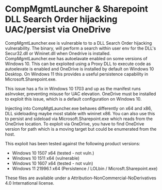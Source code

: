 # CompMgmtLauncher & Sharepoint DLL Search Order hijacking UAC/persist via OneDrive

CompMgmtLauncher.exe is vulnerable to to a DLL Search Order hijacking 
vulnerability. The binary, will perform a search within user env for 
the DLL's Secur32.dll or Wininet.dll when Onedrive is installed. 
CompMgmtLauncher.exe has autoelavate enabled on some versions of Windows 
10. This can be exploited using a Proxy DLL to execute code as autoelevate
is enabled and OneDrive is installed by default on Windows 10 Desktop. On
Windows 11 this provides a useful persistence capability in Microsoft.Sharepoint.exe. 

This issue has a fix in Windows 10 1703 and up as the manifest runs 
asInvoker, preventing misuse for UAC elevation. OneDrive must be installed 
to exploit this issue, which is a default configuration on Windows 10.
 
Injecting into CompMgtLauncher.exe behaves differently on x64 and x86,
DLL sideloading maybe most stable with wininet x86. You can also use this 
to persist and sideload via Microsoft.Sharepoint.exe which reads from 
the OneDrive location. To exploit via OneDrive, you have to find OneDrive
version for path which is a moving target but could be enumerated from the 
host.
 
This exploit has been tested against the following product versions:

* Windows 10 1507 x64 (tested - not vuln.)
* Windows 10 1511 x64 (vulnerable) 
* Windows 10 1607 x64 (tested - not vuln)
* Windows 11 21996.1 x64 (Persistence / LOLbin / Microsft.Sharepoint.exe)

These files are available under a Attribution-NonCommercial-NoDerivatives 4.0 International license.
